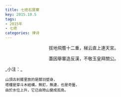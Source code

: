 ```yaml
---
title: 七绝石寶寨
key: 2015.10.5
tags: 
- 2015年 
- 七绝
categories: 律诗
---
```


<p align="center">拔地飛簷十二重，梯云直上連天宮。
</p>
<p align="center">蓋因舉寨造反漢，不敬玉皇拜關公。
</p>
_小注：_

```
山頂古剎擺里放的是關羽塑身，
塔樓是穿斗木結構，無釘，無連，也是奇藝，
由於水位上升，它已由險山變成孤島。
```